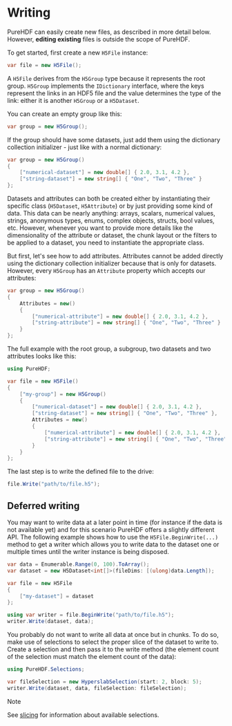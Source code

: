 # Writing

PureHDF can easily create new files, as described in more detail below. However, **editing existing** files is outside the scope of PureHDF.

To get started, first create a new `H5File` instance:

```cs
var file = new H5File();
```

A `H5File` derives from the `H5Group` type because it represents the root group. `H5Group` implements the `IDictionary` interface, where the keys represent the links in an HDF5 file and the value determines the type of the link: either it is another `H5Group` or a `H5Dataset`. 

You can create an empty group like this:

```cs
var group = new H5Group();
```

If the group should have some datasets, just add them using the dictionary collection initializer - just like with a normal dictionary:

```cs
var group = new H5Group()
{
    ["numerical-dataset"] = new double[] { 2.0, 3.1, 4.2 },
    ["string-dataset"] = new string[] { "One", "Two", "Three" }
};
```

Datasets and attributes can both be created either by instantiating their specific class (`H5Dataset`, `H5Attribute`) or by just providing some kind of data. This data can be nearly anything: arrays, scalars, numerical values, strings, anonymous types, enums, complex objects, structs, bool values, etc. However, whenever you want to provide more details like the dimensionality of the attribute or dataset, the chunk layout or the filters to be applied to a dataset, you need to instantiate the appropriate class.

But first, let's see how to add attributes. Attributes cannot be added directly using the dictionary collection initializer because that is only for datasets. However, every `H5Group` has an `Attribute` property which accepts our attributes:

```cs
var group = new H5Group()
{
    Attributes = new()
    {
        ["numerical-attribute"] = new double[] { 2.0, 3.1, 4.2 },
        ["string-attribute"] = new string[] { "One", "Two", "Three" }
    }
};
```

The full example with the root group, a subgroup, two datasets and two attributes looks like this:

```cs
using PureHDF;

var file = new H5File()
{
    ["my-group"] = new H5Group()
    {
        ["numerical-dataset"] = new double[] { 2.0, 3.1, 4.2 },
        ["string-dataset"] = new string[] { "One", "Two", "Three" },
        Attributes = new()
        {
            ["numerical-attribute"] = new double[] { 2.0, 3.1, 4.2 },
            ["string-attribute"] = new string[] { "One", "Two", "Three" }
        }
    }
};
```

The last step is to write the defined file to the drive:

```cs
file.Write("path/to/file.h5");
```

## Deferred writing

You may want to write data at a later point in time (for instance if the data is not available yet) and for this scenario PureHDF offers a slightly different API. The following example shows how to use the `H5File.BeginWrite(...)` method to get a writer which allows you to write data to the dataset one or multiple times until the writer instance is being disposed.

```cs
var data = Enumerable.Range(0, 100).ToArray();
var dataset = new H5Dataset<int[]>(fileDims: [(ulong)data.Length]);

var file = new H5File
{
    ["my-dataset"] = dataset
};

using var writer = file.BeginWrite("path/to/file.h5");
writer.Write(dataset, data);
```

You probably do not want to write all data at once but in chunks. To do so, make use of selections to select the proper slice of the dataset to write to. Create a selection and then pass it to the write method (the element count of the selection must match the element count of the data):

```cs
using PureHDF.Selections;

var fileSelection = new HyperslabSelection(start: 2, block: 5);
writer.Write(dataset, data, fileSelection: fileSelection);
```

> [!NOTE]
> See [slicing](../reading/slicing.md) for information about available selections.